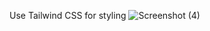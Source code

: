 Use Tailwind CSS for styling
![Screenshot (4)](https://github.com/01chandan/React-components/assets/121013050/9fb7d6e2-bf1d-42bf-a455-43fc486395d6)
